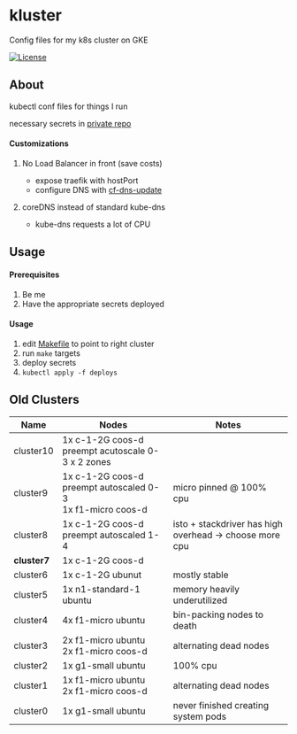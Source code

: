 # kluster

Config files for my k8s cluster on GKE

[![License](https://img.shields.io/github/license/seankhliao/kluster.svg?style=for-the-badge&maxAge=31536000)](LICENSE)

## About

kubectl conf files for things I run

necessary secrets in [private repo](https://github.com/seankhliao/kluster-secrets)

#### Customizations

1. No Load Balancer in front (save costs)

   - expose traefik with hostPort
   - configure DNS with [cf-dns-update](https://github.com/seankhliao/cf-dns-update)

2. coreDNS instead of standard kube-dns
   - kube-dns requests a lot of CPU

## Usage

#### Prerequisites

1. Be me
2. Have the appropriate secrets deployed

#### Usage

1. edit [Makefile](Makefile) to point to right cluster
2. run `make` targets
3. deploy secrets
4. `kubectl apply -f deploys`

## Old Clusters

| Name         | Nodes                                                           | Notes                                                   |
| ------------ | --------------------------------------------------------------- | ------------------------------------------------------- |
| cluster10    | 1x c-1-2G coos-d preempt acutoscale 0-3 x 2 zones               |
| cluster9     | 1x c-1-2G coos-d preempt autoscaled 0-3 <br> 1x f1-micro coos-d | micro pinned @ 100% cpu                                 |
| cluster8     | 1x c-1-2G coos-d preempt autoscaled 1-4                         | isto + stackdriver has high overhead -> choose more cpu |
| **cluster7** | 1x c-1-2G coos-d                                                |                                                         |
| cluster6     | 1x c-1-2G ubunut                                                | mostly stable                                           |
| cluster5     | 1x n1-standard-1 ubuntu                                         | memory heavily underutilized                            |
| cluster4     | 4x f1-micro ubuntu                                              | bin-packing nodes to death                              |
| cluster3     | 2x f1-micro ubuntu <br /> 2x f1-micro coos-d                    | alternating dead nodes                                  |
| cluster2     | 1x g1-small ubuntu                                              | 100% cpu                                                |
| cluster1     | 1x f1-micro ubuntu <br /> 2x f1-micro coos-d                    | alternating dead nodes                                  |
| cluster0     | 1x g1-small ubuntu                                              | never finished creating system pods                     |
